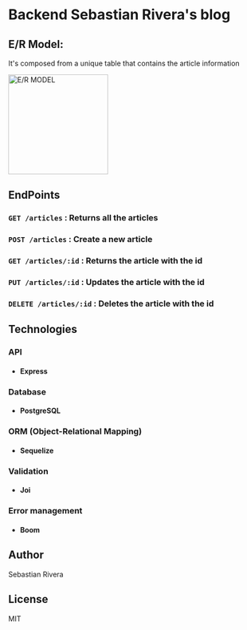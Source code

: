 # Backend Sebastian Rivera's blog

## E/R Model:
It's composed from a unique table that contains the article information

<img src="https://i.ibb.co/RDJ6Nt3/image.png" alt="E/R MODEL" style="width: 200px;">

## EndPoints
### `GET /articles` : Returns all the articles

### `POST /articles` : Create a new article

### `GET /articles/:id` : Returns the article with the id

### `PUT /articles/:id` : Updates the article with the id

### `DELETE /articles/:id` : Deletes the article with the id

## Technologies
### API
- #### Express

### Database
- #### PostgreSQL

### ORM (Object-Relational Mapping)
- #### Sequelize

### Validation
- #### Joi

### Error management
- #### Boom

## Author
Sebastian Rivera

## License
MIT
